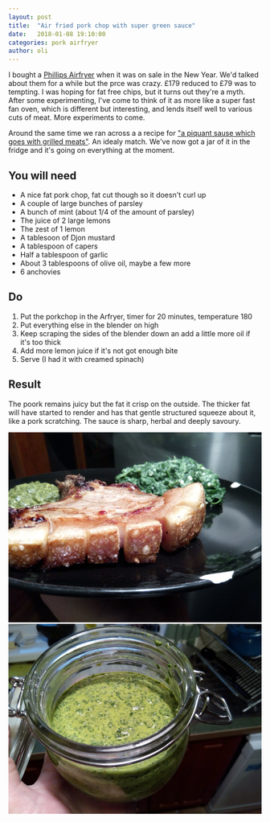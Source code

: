 ```yaml
---
layout: post
title:  "Air fried pork chop with super green sauce"
date:   2018-01-08 19:10:00
categories: pork airfryer 
author: oli
---
```


I bought a [Phillips Airfryer](https://www.rebrandly.com/links/7053697) when it was on sale in the New Year.  We'd talked about them for a while but the prce was crazy.  £179 reduced to £79 was to tempting.  I was hoping for fat free chips, but it turns out they're a myth.  After some experimenting, I've come to think of it as more like a super fast fan oven, which is different but interesting, and lends itself well to various cuts of meat.  More experiments to come.  

Around the same time we ran across a a recipe for ["a piquant sause which goes with grilled meats"](http://tableflip.date/d1e1).  An idealy match.  We've now got a jar of it in the fridge and it's going on everything at the moment.

## You will need

* A nice fat pork chop, fat cut though so it doesn't curl up
* A couple of large bunches of parsley
* A bunch of mint (about 1/4 of the amount of parsley)
* The juice of 2 large lemons
* The zest of 1 lemon
* A tablesoon of Djon mustard
* A tablespoon of capers
* Half a tablespoon of garlic
* About 3 tablespoons of olive oil, maybe a few more
* 6 anchovies

## Do

1. Put the porkchop in the Arfryer, timer for 20 minutes, temperature 180 
2. Put everything else in the blender on high
3. Keep scraping the sides of the blender down an add a little more oil if it's too thick
4. Add more lemon juice if it's not got enough bite
5. Serve (I had it with creamed spinach)

## Result

The poork remains juicy but the fat it crisp on the outside.  The thicker fat will have started to render and has that gentle structured squeeze about it, like a pork scratching.  The sauce is sharp, herbal and deeply savoury.


![GET IN MY FACE](/images/airfry-pork.jpg)
![A jar of magic green](/images/airfry-pork-2.jpg)

